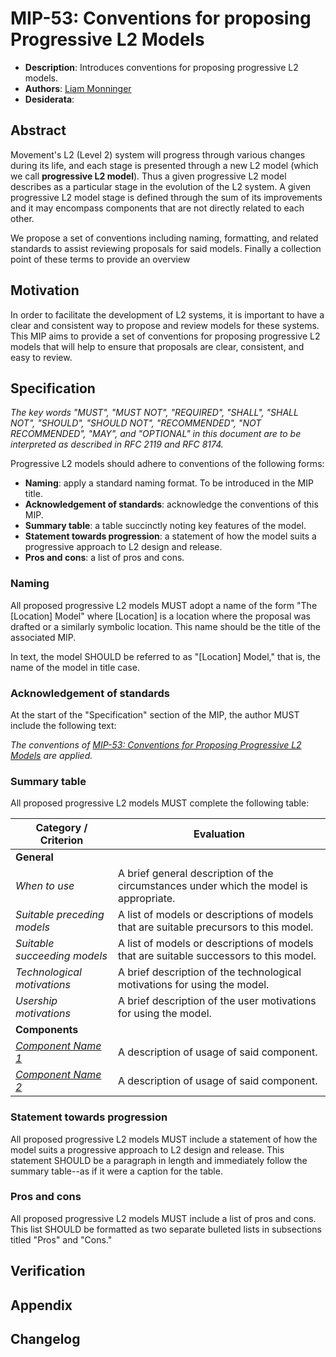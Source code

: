 # MIP-53: Conventions for proposing Progressive L2 Models

- **Description**: Introduces conventions for proposing progressive L2 models.
- **Authors**: [Liam Monninger](mailto:liam@movementlabs.xyz)
- **Desiderata**:

## Abstract

Movement's L2 (Level 2) system will progress through various changes during its life, and each stage is presented through a new L2 model (which we call **progressive L2 model**). Thus a given progressive L2 model describes as a particular stage in the evolution of the L2 system. A given progressive L2 model stage is defined through the sum of its improvements and it may encompass components that are not directly related to each other.

We propose a set of conventions including naming, formatting, and related standards to assist reviewing proposals for said models. Finally a collection point of these terms to provide an overview

## Motivation

In order to facilitate the development of L2 systems, it is important to have a clear and consistent way to propose and review models for these systems. This MIP aims to provide a set of conventions for proposing progressive L2 models that will help to ensure that proposals are clear, consistent, and easy to review.

## Specification

_The key words "MUST", "MUST NOT", "REQUIRED", "SHALL", "SHALL NOT", "SHOULD", "SHOULD NOT", "RECOMMENDED", "NOT RECOMMENDED", "MAY", and "OPTIONAL" in this document are to be interpreted as described in RFC 2119 and RFC 8174._

Progressive L2 models should adhere to conventions of the following forms:

- **Naming**: apply a standard naming format. To be introduced in the MIP title.
- **Acknowledgement of standards**: acknowledge the conventions of this MIP.
- **Summary table**: a table succinctly noting key features of the model.
- **Statement towards progression**: a statement of how the model suits a progressive approach to L2 design and release.
- **Pros and cons**: a list of pros and cons.

### Naming

All proposed progressive L2 models MUST adopt a name of the form "The [Location] Model" where [Location] is a location where the proposal was drafted or a similarly symbolic location. This name should be the title of the associated MIP.

In text, the model SHOULD be referred to as "[Location] Model," that is, the name of the model in title case.

### Acknowledgement of standards

At the start of the "Specification" section of the MIP, the author MUST include the following text:

_The conventions of [MIP-53: Conventions for Proposing Progressive L2 Models](../mip-53) are applied._

### Summary table

All proposed progressive L2 models MUST complete the following table:

| Category / Criterion | Evaluation |
|-----------|------------|
| **General** | |
| _When to use_ | A brief general description of the circumstances under which the model is appropriate. |
| _Suitable preceding models_ | A list of models or descriptions of models that are suitable precursors to this model. |
| _Suitable succeeding models_ | A list of models or descriptions of models that are suitable successors to this model. |
| _Technological motivations_ | A brief description of the technological motivations for using the model. |
| _Usership motivations_ | A brief description of the user motivations for using the model. |
| **Components** | |
| _[Component Name 1](link/to/component/design)_ | A description of usage of said component.  |
| _[Component Name 2](link/to/component/design)_ | A description of usage of said component.  |

### Statement towards progression

All proposed progressive L2 models MUST include a statement of how the model suits a progressive approach to L2 design and release. This statement SHOULD be a paragraph in length and immediately follow the summary table--as if it were a caption for the table.

### Pros and cons

All proposed progressive L2 models MUST include a list of pros and cons. This list SHOULD be formatted as two separate bulleted lists in subsections titled "Pros" and "Cons."

## Verification

## Appendix

## Changelog
